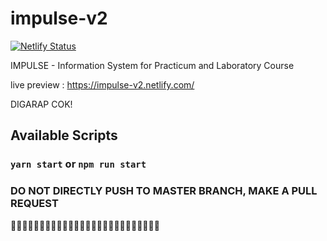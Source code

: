 # impulse-v2

[![Netlify Status](https://api.netlify.com/api/v1/badges/caa969ea-d941-4ff9-bb77-9f620a97bb1a/deploy-status)](https://app.netlify.com/sites/impulse-v2/deploys)

IMPULSE - Information System for Practicum and Laboratory Course

live preview : https://impulse-v2.netlify.com/

DIGARAP COK!

## Available Scripts

### `yarn start` or `npm run start`

### DO NOT DIRECTLY PUSH TO MASTER BRANCH, MAKE A PULL REQUEST

👊😎👊😎👊😎👊😎👊😎👊😎👊😎👊😎👊😎👊😎👊😎👊😎👊😎
